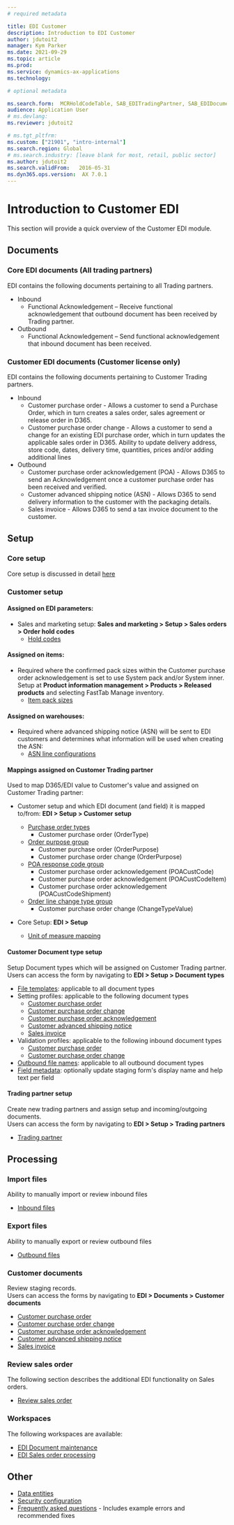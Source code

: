 ```yaml
---
# required metadata

title: EDI Customer
description: Introduction to EDI Customer
author: jdutoit2
manager: Kym Parker
ms.date: 2021-09-29
ms.topic: article
ms.prod: 
ms.service: dynamics-ax-applications
ms.technology: 

# optional metadata

ms.search.form:  MCRHoldCodeTable, SAB_EDITradingPartner, SAB_EDIDocumentTypeTable, EcoResProductDetailsExtendedGrid
audience: Application User
# ms.devlang: 
ms.reviewer: jdutoit2

# ms.tgt_pltfrm: 
ms.custom: ["21901", "intro-internal"]
ms.search.region: Global
# ms.search.industry: [leave blank for most, retail, public sector]
ms.author: jdutoit2
ms.search.validFrom:   2016-05-31
ms.dyn365.ops.version:  AX 7.0.1
---
```


# Introduction to Customer EDI
This section will provide a quick overview of the Customer EDI module.

## Documents
### Core EDI documents (All trading partners)

EDI contains the following documents pertaining to all Trading partners.
- Inbound
	- Functional Acknowledgement – Receive functional acknowledgement that outbound document has been received by Trading partner.
- Outbound
	- Functional Acknowledgement – Send functional acknowledgement that inbound document has been received.

### Customer EDI documents (Customer license only)

EDI contains the following documents pertaining to Customer Trading partners.
- Inbound
	- Customer purchase order - Allows a customer to send a Purchase Order, which in turn creates a sales order, sales agreement or release order in D365.
	- Customer purchase order change - Allows a customer to send a change for an existing EDI purchase order, which in turn updates the applicable sales order in D365. Ability to update delivery address, store code, dates, delivery time, quantities, prices and/or adding additional lines
- Outbound
	- Customer purchase order acknowledgement (POA) - Allows D365 to send an Acknowledgement once a customer purchase order has been received and verified.
	- Customer advanced shipping notice (ASN) - Allows D365 to send delivery information to the customer with the packaging details.
	- Sales invoice - Allows D365 to send a tax invoice document to the customer.

## Setup
### Core setup
Core setup is discussed in detail [here](../../CORE/Introduction/Introduction.md#setup)

### Customer setup

#### Assigned on EDI parameters:
- Sales and marketing setup: **Sales and marketing > Setup > Sales orders > Order hold codes**<br>
	- [Hold codes](../SETUP/CUSTOMER-SETUP/Hold-codes.md)

#### Assigned on items:
- Required where the confirmed pack sizes within the Customer purchase order acknowledgement is set to use System pack and/or System inner. Setup at **Product information management > Products > Released products** and selecting FastTab Manage inventory.
	- [Item pack sizes](../../CORE/Setup/Item-pack-sizes.md)

#### Assigned on warehouses:
- Required where advanced shipping notice (ASN) will be sent to EDI customers and determines what information will be used when creating the ASN: 
	- [ASN line configurations](../SETUP/Warehouses.md#asn-line-configurations) 

#### Mappings assigned on Customer Trading partner
Used to map D365/EDI value to Customer's value and assigned on Customer Trading partner: <br>

- Customer setup and which EDI document (and field) it is mapped to/from: **EDI > Setup > Customer setup** <br>
	- [Purchase order types](../SETUP/CUSTOMER-SETUP/Purchase-order-types.md)
		- Customer purchase order (OrderType)
	- [Order purpose group](../SETUP/CUSTOMER-SETUP/Order-purpose-group.md)
		- Customer purchase order (OrderPurpose)
		- Customer purchase order change (OrderPurpose)
	- [POA response code group](../SETUP/CUSTOMER-SETUP/POA-response-code-group.md)
		- Customer purchase order acknowledgement (POACustCode) 
		- Customer purchase order acknowledgement (POACustCodeItem)
		- Customer purchase order acknowledgement (POACustCodeShipment)
	- [Order line change type group](../SETUP/CUSTOMER-SETUP/Order-line-change-type-group.md)
		- Customer purchase order change (ChangeTypeValue)

- Core Setup: **EDI > Setup** <br>
	- [Unit of measure mapping](../../CORE/Setup/UOM-mapping.md)

#### Customer Document type setup
Setup Document types which will be assigned on Customer Trading partner. <br>
Users can access the form by navigating to **EDI > Setup > Document types**

- [File templates](../../CORE/Setup/DocumentTypes/File-templates.md): applicable to all document types
- Setting profiles: applicable to the following document types
    - [Customer purchase order](../SETUP/SETTING-PROFILES/Customer-purchase-order.md)
    - [Customer purchase order change](../SETUP/SETTING-PROFILES/Customer-purchase-order-change.md)
    - [Customer purchase order acknowledgement](../SETUP/SETTING-PROFILES/Customer-purchase-order-acknowledgement.md)
    - [Customer advanced shipping notice](../SETUP/SETTING-PROFILES/Customer-advanced-shipping-notice.md)
    - [Sales invoice](../SETUP/SETTING-PROFILES/Sales-invoice.md)
- Validation profiles: applicable to the following inbound document types
    - [Customer purchase order](../SETUP/VALIDATION-PROFILES/Customer-purchase-order.md)
    - [Customer purchase order change](../SETUP/VALIDATION-PROFILES/Customer-purchase-order-change.md)
- [Outbound file names](../../CORE/Setup/DocumentTypes/Outbound-filenames.md): applicable to all outbound document types
- [Field metadata](../../CORE/Setup/DocumentTypes/Field-metadata.md): optionally update staging form's display name and help text per field

#### Trading partner setup
Create new trading partners and assign setup and incoming/outgoing documents. <br>
Users can access the form by navigating to **EDI > Setup > Trading partners**
- [Trading partner](../SETUP/Trading-partner.md)

## Processing

### Import files
Ability to manually import or review inbound files
- [Inbound files](../../CORE/Managing-files/Inbound-files.md)

### Export files
Ability to manually export or review outbound files
- [Outbound files](../../CORE/Managing-files/Outbound-files.md)

### Customer documents
Review staging records. <br>
Users can access the forms by navigating to **EDI > Documents > Customer documents**
- [Customer purchase order](../DOCUMENTS/Customer-purchase-order.md)
- [Customer purchase order change](../DOCUMENTS/Customer-purchase-order-change.md)
- [Customer purchase order acknowledgement](../DOCUMENTS/Customer-purchase-order-acknowledgement.md)
- [Customer advanced shipping notice](../DOCUMENTS/Customer-advanced-shipping-notice.md)
- [Sales invoice](../DOCUMENTS/Sales-invoice.md)

### Review sales order
The following section describes the additional EDI functionality on Sales orders.
- [Review sales order](../DOCUMENTS/Review-sales-order.md)

### Workspaces
The following workspaces are available:
- [EDI Document maintenance](../../CORE/Workspaces/EDI-Document-maintenance-workspace.md)
- [EDI Sales order processing](../WORKSPACES/EDI-Sales-order-processing.md)

## Other
- [Data entities](../OTHER/Data-entities.md)
- [Security configuration](../OTHER/Security-configuration.md)
- [Frequently asked questions](FAQ.md) - Includes example errors and recommended fixes
